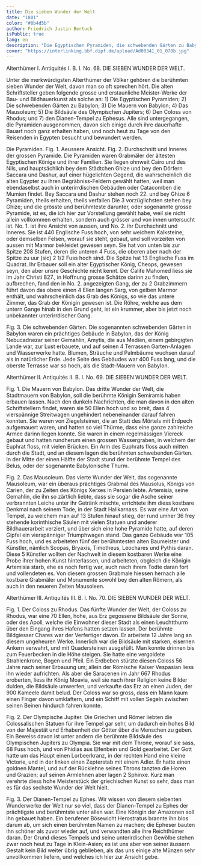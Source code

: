```yaml
---
title: Die sieben Wunder der Welt 
date: "1801"
color: "#8b4d5b"
author: Friedrich Justin Bertuch
isPublic: true
lang: en
description: "Die Egyptischen Pyramiden, die schwebenden Gärten zu Babylon, die Mauern von Babylon, das Mausoleum, die Bildsäule des Olympischen Jupiters, den Coloss von Rhodus und den Dianen-Tempel zu Ephesus."
cover: "https://interlinking.bbf.dipf.de/upload/Ad00341_01_070b.jpg"
---
```


Alterthümer I. Antiquités I. B. I. No. 68.
DIE SIEBEN WUNDER DER WELT.

Unter die merkwürdigsten Alterthümer der Völker gehören die berühmten sieben Wunder der Welt, davon man so oft sprechen hört. Die alten Schriftsteller geben folgende grosse und erstaunliche Meister-Werke der Bau- und Bildhauerkunst als solche an: 1) Die Egyptischen Pyramiden; 2) Die schwebenden Gärten zu Babylon; 3) Die Mauern von Babylon; 4) Das Mausoleum; 5) Die Bildsäule des Olympischen Jupiters; 6) Den Coloss von Rhodus; und 7) den Dianen-Tempel zu Ephesus. Alle sind untergegangen, die Pyramiden ausgenommen, davon sich einige durch ihre dauerhafte Bauart noch ganz erhalten haben, und noch heut zu Tage von den Reisenden in Egypten besucht und bewundert werden.

Die Pyramiden. Fig. 1. Aeussere Ansicht. Fig. 2. Durchschnitt und Inneres der grossen Pyramide.
Die Pyramiden waren Grabmäler der ältesten Egyptischen Könige und ihrer Familien. Sie liegen ohnweit Cairo und des Nils, und hauptsächlich bey dem Städtchen Ghize und bey den Dörfern Saccara und Dashur, auf einer hügelichten Gegend, die wahrscheinlich die alten Egypter zu ihren Begräbniss-Feldern gewählt hatten, weil man ebendaselbst auch in unterirrdischen Gebäuden oder Catacomben die Mumien findet. Bey Saccara und Dashur stehen noch 22. und bey Ghize 6 Pyramiden, theils erhalten, theils verfallen.Die 3 vorzüglichsten stehen bey Ghize; und die grösste und berühmteste darunter, oder sogenannte grosse Pyramide, ist es, die ich hier zur Vorstellung gewählt habe, weil sie nicht allein vollkommen erhalten, sondern auch grösser und von innen untersucht ist. No. 1. ist ihre Ansicht von aussen, und No. 2. ihr Durchschnitt und Inneres. Sie ist 440 Englische Fuss hoch, von sehr weichem Kalksteine, oder demselben Felsen, worauf sie steht, gebaut, und soll vorzeiten von aussen mit Marmor bekleidet gewesen seyn. Sie hat von unten bis zur Spitze 208 Stufen, deren die unteren 4 Fuss, die oberen aber nach der Spitze zu uur (sic) 2 1/2 Fuss hoch sind. Die Spitze hat 13 Englische Fuss im Quadrat. Ihr Erbauer soll ein alter Egyptischer König, Cheops, gewesen seyn, den aber unsre Geschichte nicht kennt. Der Calife Mahomed liess sie im Jahr Christi 827., in Hoffnung grosse Schätze darinn zu finden, aufbrechen, fand den in No. 2. angezeigten Gang, der zu 2 Grabzimmern führt davon das obere einen 4 Ellen langen Sarg, von gelben Marmor enthält, und wahrscheinlich das Grab des Königs, so wie das untere Zimmer, das Grab der Königin gewesen ist. Die Röhre, welche aus dem untern Gange hinab in den Grund geht, ist ein krummer, aber bis jetzt noch unbekannter unterirrdischer Gang.

Fig. 3. Die schwebenden Gärten.
Die sogenannten schwebenden Gärten in Babylon waren ein prächtiges Gebäude in Babylon, das der König Nebucadnezar seiner Gemahlin, Amytis, die aus Medien, einem gebirgigten Lande war, zur Lust erbauete, und auf seinen 4 Terrassen Garten-Anlagen und Wasserwerke hatte. Blumen, Sträuche und Palmbäume wuchsen darauf als in natürlicher Erde. Jede Seite des Gebäudes war 400 Fuss lang, und die oberste Terrasse war so hoch, als die Stadt-Mauern von Babylon.


Alterthümer II. Antiquités II. B. I. No. 69.
DIE SIEBEN WUNDER DER WELT.

Fig. 1. Die Mauern von Babylon.
Das dritte Wunder der Welt, die Stadtmauern von Babylon, soll die berühmte Königin Semiramis haben erbauen lassen. Nach den dunkeln Nachrichten, die man davon in den alten Schriftstellern findet, waren sie 50 Ellen hoch und so breit, dass 4 vierspännige Streitwagen ungehindert nebeneinander darauf fahren konnten. Sie waren von Ziegelsteinen, die an Statt des Mörtels mit Erdpech aufgemauert waren, und hatten so viel Thürme, dass eine ganze zahlreiche Armee darinn liegen konnte. Sie waren in einem regelmässigen Viereck gebaut und hatten rundherum einen grossen Wassergraben, in welchem der Euphrat floss, mit vielen Brücken. Ein Arm des Euphrats floss auch mitten durch die Stadt, und an diesem lagen die berühmten schwebenden Gärten. In der Mitte der einen Hälfte der Stadt stund der berühmte Tempel des Belus, oder der sogenannte Babylonische Thurm.

Fig. 2. Das Mausoleum.
Das vierte Wunder der Welt, das sogenannte Mausoleum, war ein überaus prächtiges Grabmal des Mausolus, Königs von Carien, der zu Zeiten des Königs Xerxes in Persien lebte. Artemisia, seine Gemahlin, die ihn so zärtlich liebte, dass sie sogar die Asche seiner verbrannten Leiche unter ihr Getränk mischte, errichtete ihm diess kostbare Denkmal nach seinem Tode, in der Stadt Halikarnass. Es war eine Art von Tempel, zu welchem man auf 13 Stufen hinauf stieg, der rund umher 36 frey stehende korinthische Säulen mit vielen Statuen und anderer Bildhauerarbeit verziert, und über sich eine hohe Pyramide hatte, auf deren Gipfel ein vierspänniger Triumphwagen stand. Das ganze Gebäude war 105 Fuss hoch, und es arbeiteten fünf der berühmtesten alten Baumeister und Künstler, nämlich Scopas, Bryaxis, Timotheus, Leochares und Pythis daran. Diese 5 Künstler wollten der Nachwelt in diesem kostbaren Werke eine Probe ihrer hohen Kunst hinterlassen, und arbeiteten, obgleich die Königin Artemisia starb, ehe es noch fertig war, auch nach ihrem Todte daran fort und vollendeten es. Von diesem grossen Grabmale hiessen hernach alle kostbare Grabmäler und Monumente sowohl bey den alten Römern, als auch in den neueren Zeiten Mausoleen.

Alterthümer III. Antiquités III. B. I. No. 70.
DIE SIEBEN WUNDER DER WELT.

Fig. 1. Der Coloss zu Rhodus.
Das fünfte Wunder der Welt, der Coloss zu Rhodus, war eine 70 Ellen, hohe, aus Erz gegossene Bildsäule der Sonne, oder des Apoll, welche die Einwohner dieser Stadt als einen Leuchtthurm über den Eingang ihres Hafens hatten setzen lassen. Der berühmte Bildgiesser Chares war der Verfertiger davon. Er arbeitete 12 Jahre lang an diesem ungeheuren Werke. Innerlich war die Bildsäule mit starken, eisernen Ankern verwahrt, und mit Quadersteinen ausgefüllt. Man konnte drinnen bis zum Feuerbecken in die Höhe steigen. Sie hatte eine vergoldete Strahlenkrone, Bogen und Pfeil. Ein Erdbeben stürzte diesen Coloss 56 Jahre nach seiner Erbauung um; allein der Römische Kaiser Vespasian liess ihn wieder aufrichten. Als aber die Saracenen im Jahr 667 Rhodus eroberten, liess ihr König Moavia, weil sie nach ihrer Religion keine Bilder dulden, die Bildsäule umwerfen, und verkaufte das Erz an einen Juden, der 900 Kameele damit belud. Der Coloss war so gross, dass ein Mann kaum einen Finger davon umklaftern, und ein Schiff mit vollen Segeln zwischen seinen Beinen hindurch fahren konnte.

Fig. 2. Der Olympische Jupiter.
Die Griechen und Römer liebten die Colossalischen Statuen für ihre Tempel gar sehr, um dadurch ein hohes Bild von der Majestät und Erhabenheit der Götter über die Menschen zu geben. Ein Beweiss davon ist unter andern die berühmte Bildsäule des Olympischen Jupiters zu Olympia. Sie war mit dem Throne, worauf sie sass, 68 Fuss hoch, und von Phidias aus Elfenbein und Gold gearbeitet. Der Gott hatte um das Haupt einen Lorbeerkranz, in der rechten Hand eine kleine Victorie, und in der linken einen Zepterstab mit einem Adler. Er hatte einen goldnen Mantel, und auf der Rücklehne seines Throns tanzten die Horen und Grazien; auf seinen Armlehnen aber lagen 2 Sphinxe. Kurz man verehrte diess hohe Meisterstück der griechischen Kunst so sehr, dass man es für das sechste Wunder der Welt hielt.

Fig. 3. Der Dianen-Tempel zu Ephes.
Wir wissen von diesem siebenten Wunderwerke der Welt nur so viel, dass der Dianen-Tempel zu Ephes der prächtigste und berühmtste unter allen war. Eine Königin der Amazonen soll ihn gebauet haben. Ein berufener Bösewicht Herostratus brannte ihn blos darum ab, um sich einen berühmten Namen zu machen; die Epheser bauten ihn schöner als zuvor wieder auf, und verwandten alle ihre Reichthümer daran. Der Grund dieses Tempels und seine unterirdischen Gewölbe stehen zwar noch heut zu Tage in Klein-Asien; es ist uns aber von seiner äussern Gestalt kein Bild weiter übrig geblieben, als das uns einige alte Münzen sehr unvollkommen liefern, und welches ich hier zur Ansicht gebe. 





